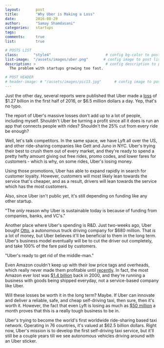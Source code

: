 ```yaml
---
layout:       post
title:        "Why Uber is Making a Loss"
date:         2016-08-29
author:       "Samay Shamdasani"
categories:   startups
tags:         
comments:     true
list:         true

# POSTS LIST
class:       "style4"                         # config bg-color to post list card (1..6)
list-image:  "/assets/images/uber.png"       # config image to post list card (1..6)
description: >                                # config description to post list card
  The problem with startups growing too fast.

# POST HEADER
# header-image: # "/assets/images/pic13.jpg"      # config image to post header
---
```

Just the other day, several reports were published that Uber made a [loss](http://www.theverge.com/2016/8/25/12647814/uber-loss-billion-2016-travis-kalanick-lyft) of $1.27 billion in the first half of 2016, or $6.5 million dollars a day. Yep, that's no typo.

The report of Uber's massive losses don't add up to a lot of people, including myself. Shouldn't Uber be turning a profit since all it does is run an app that connects people with rides? Shouldn't the 25% cut from every ride be enough?

Well, let's talk competitors. In the same space, we have Lyft all over the US, and other ride-sharing companies like Gett and Juno in NYC. Uber's trying their best to crush them out of every market, and they're ready to spend a pretty hefty amount giving out free rides, promo codes, and lower fares for customers - which is why, on some rides, Uber's losing money.

Using those promotions, Uber has able to expand rapidly in search for customer loyalty. However, customers will most likely lean towards the service that's cheaper, and as a result, drivers will lean towards the service which has the most customers.

Also, since Uber isn't public yet, it's still depending on funding like any other startup.

<p class="quote">"The <i>only</i> reason why Uber is sustainable today is because of funding from companies, banks, and VC's."</p>

Another place where Uber's spending is R&D. Just two-weeks ago, Uber bought [Otto](http://www.forbes.com/sites/sarwantsingh/2016/08/24/uber-acquiring-otto-could-be-the-lead-domino-autonomous-vehicles-to-spur-ma-activity/#1dca796665ae), a autonomous truck driving company for $680 million. That <i> is </i> a lot of money, but Uber believes it'll be beneficial to them in the long term. Uber's business model eventually will be to cut the driver out completely, and take 100% of the fare paid by customers.

<p class="quote">"Uber's ready to get rid of the middle-man."</p>

Even Amazon couldn't keep up with their low price tags and overheads, which really never made them profitable until [recently](http://www.wired.com/2015/07/hey-look-amazon-actually-turned-profit/). In fact, the most Amazon ever lost was [$1.4 billion](http://www.nytimes.com/2001/02/02/business/amazing-amazon-losses-grow-as-they-seem-to-shrink.html) back in 2000, and they're running a business with goods being shipped everyday, not a service-based company like Uber.

Will these losses be worth it in the long term? Maybe. If Uber can innovate and deliver a reliable, safe, and cheap self-driving taxi, then sure, then it's worth it. However, the fact that even Lyft is losing as much as [$50 million](http://www.siliconbeat.com/2016/07/12/lyft-losing-much-50-million-month-president-confirms/) a month proves that this is a really tough business to be in.

Uber's trying to become the world's first worldwide ride-sharing based taxi network. Operating in 76 countries, it's valued at $62.5 billion dollars. Right now, Uber's mission is to develop the first self-driving taxi service, but it'll still be a couple years till we see autonomous vehicles driving around with an Uber sticker.
